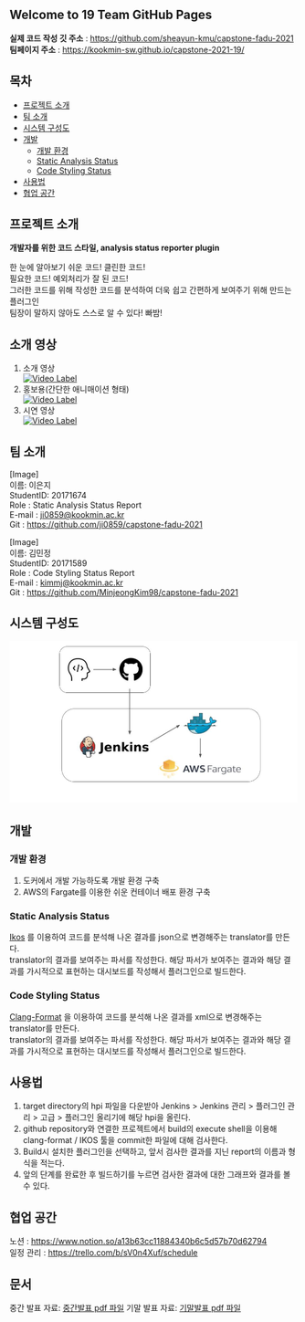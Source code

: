 ## Welcome to 19 Team GitHub Pages
**실제 코드 작성 깃 주소** : https://github.com/sheayun-kmu/capstone-fadu-2021    
**팀페이지 주소** : https://kookmin-sw.github.io/capstone-2021-19/  

## 목차  
- [프로젝트 소개](#프로젝트-소개)  
- [팀 소개](#팀-소개)  
- [시스템 구성도](#시스템-구성도)  
- [개발](#개발)  
  - [개발 환경](#개발-환경)  
  - [Static Analysis Status](#Static-Analysis-Status)  
  - [Code Styling Status](#Code-Styling-Status)  
- [사용법](#사용법)  
- [협업 공간](#협업-공간)  

## 프로젝트 소개  

**개발자를 위한 코드 스타일, analysis status reporter plugin**  

한 눈에 알아보기 쉬운 코드! 클린한 코드!  
필요한 코드! 예외처리가 잘 된 코드!  
그러한 코드를 위해 작성한 코드를 분석하여 더욱 쉽고 간편하게 보여주기 위해 만드는 플러그인  
팀장이 말하지 않아도 스스로 알 수 있다! 빠밤!  

## 소개 영상  
1. 소개 영상 <br>
  [![Video Label](https://img.youtube.com/vi/LoVoDv4fPWg/0.jpg)](https://youtu.be/LoVoDv4fPWg) </br>
3. 홍보용(간단한 애니매이션 형태) <br>
  [![Video Label](https://img.youtube.com/vi/XhEEV1QTwdI/0.jpg)](https://youtu.be/XhEEV1QTwdI) </br> 
5. 시연 영상 <br>
  [![Video Label](https://img.youtube.com/vi/LJM9ZKbF-mg/0.jpg)](https://youtu.be/LJM9ZKbF-mg) </br>

## 팀 소개  
  
[Image]  
이름: 이은지  
StudentID: 20171674  
Role : Static Analysis Status Report  
E-mail : ji0859@kookmin.ac.kr   
Git : https://github.com/ji0859/capstone-fadu-2021  

[Image]  
이름: 김민정  
StudentID: 20171589  
Role : Code Styling Status Report  
E-mail : kimmj@kookmin.ac.kr  
Git : https://github.com/MinjeongKim98/capstone-fadu-2021  

## 시스템 구성도  

![image](./image/docker.jpg)  

## 개발  
### 개발 환경  

1. 도커에서 개발 가능하도록 개발 환경 구축  
2. AWS의 Fargate를 이용한 쉬운 컨테이너 배포 환경 구축  

### Static Analysis Status  

[Ikos](https://github.com/NASA-SW-VnV/ikos) 를 이용하여 코드를 분석해 나온 결과를 json으로 변경해주는 translator를 만든다.  
translator의 결과를 보여주는 파서를 작성한다. 해당 파서가 보여주는 결과와 해당 결과를 가시적으로 표현하는 대시보드를 작성해서 플러그인으로 빌드한다.  

### Code Styling Status  

[Clang-Format](https://clang.llvm.org/docs/ClangFormat.html) 을 이용하여 코드를 분석해 나온 결과를 xml으로 변경해주는 translator를 만든다.  
translator의 결과를 보여주는 파서를 작성한다. 해당 파서가 보여주는 결과와 해당 결과를 가시적으로 표현하는 대시보드를 작성해서 플러그인으로 빌드한다.  

## 사용법  

1. target directory의 hpi 파일을 다운받아 Jenkins > Jenkins 관리 > 플러그인 관리 > 고급 > 플러그인 올리기에 해당 hpi을 올린다.  
2. github repository와 연결한 프로젝트에서 build의 execute shell을 이용해 clang-format / IKOS 툴을 commit한 파일에 대해 검사한다.
3. Build시 설치한 플러그인을 선택하고, 앞서 검사한 결과를 지닌 report의 이름과 형식을 적는다.  
4. 앞의 단계를 완료한 후 빌드하기를 누르면 검사한 결과에 대한 그래프와 결과를 볼 수 있다.  

## 협업 공간  

노션 : https://www.notion.so/a13b63cc11884340b6c5d57b70d62794  
일정 관리 : https://trello.com/b/sV0n4Xuf/schedule  

## 문서
중간 발표 자료: [중간발표 pdf 파일](./docs/capstone-19조_중간발표자료.pdf)
기말 발표 자료: [기말발표 pdf 파일](./docs/19조DSP.pdf)
